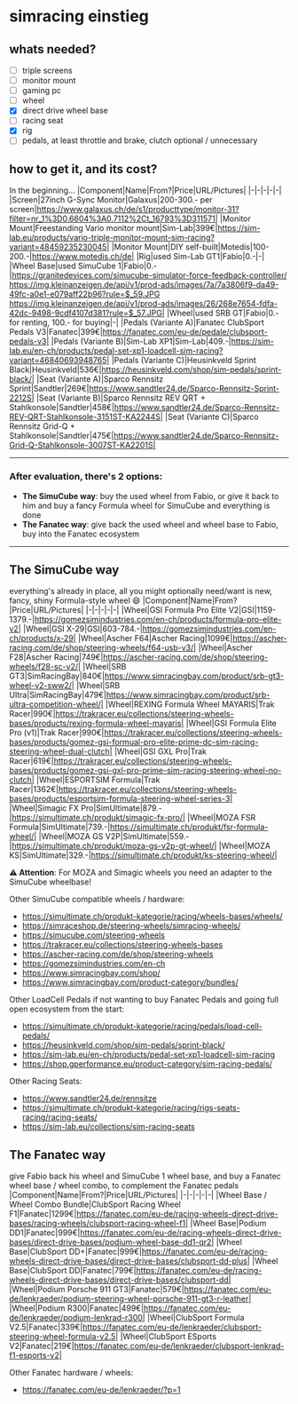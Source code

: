 # simracing einstieg

## whats needed?
- [ ] triple screens
- [ ] monitor mount
- [ ] gaming pc
- [ ] wheel
- [x] direct drive wheel base
- [ ] racing seat
- [x] rig
- [ ] pedals, at least throttle and brake, clutch optional / unnecessary

## how to get it, and its cost?

In the beginning...
|Component|Name|From?|Price|URL/Pictures|
|-|-|-|-|-|
|Screen|27inch G-Sync Monitor|Galaxus|200-300.- per screen|https://www.galaxus.ch/de/s1/producttype/monitor-31?filter=nr_1%3D0.6604%3A0.7112%2Ct_16793%3D311571|
|Monitor Mount|Freestanding Vario monitor mount|Sim-Lab|399€|https://sim-lab.eu/products/vario-triple-monitor-mount-sim-racing?variant=48459235230045|
|Monitor Mount|DIY self-built|Motedis|100-200.-|https://www.motedis.ch/de|
|Rig|used Sim-Lab GT1|Fabio|0.-|-|
|Wheel Base|used SimuCube 1|Fabio|0.-|https://granitedevices.com/simucube-simulator-force-feedback-controller/ <br/> https://img.kleinanzeigen.de/api/v1/prod-ads/images/7a/7a3806f9-da49-49fc-a0e1-e079aff22b96?rule=$_59.JPG <br/> https://img.kleinanzeigen.de/api/v1/prod-ads/images/26/268e7654-fdfa-42dc-9498-9cdf4107d381?rule=$_57.JPG|
|Wheel|used SRB GT|Fabio|0.- for renting, 100.- for buying|-|
|Pedals (Variante A)|Fanatec ClubSport Pedals V3|Fanatec|399€|https://fanatec.com/eu-de/pedale/clubsport-pedals-v3|
|Pedals (Variante B)|Sim-Lab XP1|Sim-Lab|409.-|https://sim-lab.eu/en-ch/products/pedal-set-xp1-loadcell-sim-racing?variant=46840693948765|
|Pedals (Variante C)|Heusinkveld Sprint Black|Heusinkveld|536€|https://heusinkveld.com/shop/sim-pedals/sprint-black/|
|Seat (Variante A)|Sparco Rennsitz Sprint|Sandtler|269€|https://www.sandtler24.de/Sparco-Rennsitz-Sprint-2212S|
|Seat (Variante B)|Sparco Rennsitz REV QRT + Stahlkonsole|Sandtler|458€|https://www.sandtler24.de/Sparco-Rennsitz-REV-QRT-Stahlkonsole-3151ST-KA2244S|
|Seat (Variante C)|Sparco Rennsitz Grid-Q + Stahlkonsole|Sandtler|475€|https://www.sandtler24.de/Sparco-Rennsitz-Grid-Q-Stahlkonsole-3007ST-KA2201S|

---

### After evaluation, there's 2 options:
- **The SimuCube way**: buy the used wheel from Fabio, or give it back to him and buy a fancy Formula wheel for SimuCube and everything is done
- **The Fanatec way**: give back the used wheel and wheel base to Fabio, buy into the Fanatec ecosystem

---

## The SimuCube way
everything's already in place, all you might optionally need/want is new, fancy, shiny Formula-style wheel 😄
|Component|Name|From?|Price|URL/Pictures|
|-|-|-|-|-|
|Wheel|GSI Formula Pro Elite V2|GSI|1159-1379.-|https://gomezsimindustries.com/en-ch/products/formula-pro-elite-v2|
|Wheel|GSI X-29|GSI|603-784.-|https://gomezsimindustries.com/en-ch/products/x-29|
|Wheel|Ascher F64|Ascher Racing|1099€|https://ascher-racing.com/de/shop/steering-wheels/f64-usb-v3/|
|Wheel|Ascher F28|Ascher Racing|749€|https://ascher-racing.com/de/shop/steering-wheels/f28-sc-v2/|
|Wheel|SRB GT3|SimRacingBay|840€|https://www.simracingbay.com/product/srb-gt3-wheel-v2-sww2/|
|Wheel|SRB Ultra|SimRacingBay|479€|https://www.simracingbay.com/product/srb-ultra-competition-wheel/|
|Wheel|REXING Formula Wheel MAYARIS|Trak Racer|990€|https://trakracer.eu/collections/steering-wheels-bases/products/rexing-formula-wheel-mayaris|
|Wheel|GSI Formula Elite Pro (v1)|Trak Racer|990€|https://trakracer.eu/collections/steering-wheels-bases/products/gomez-gsi-formual-pro-elite-prime-dc-sim-racing-steering-wheel-dual-clutch|
|Wheel|GSI GXL Pro|Trak Racer|619€|https://trakracer.eu/collections/steering-wheels-bases/products/gomez-gsi-gxl-pro-prime-sim-racing-steering-wheel-no-clutch|
|Wheel|ESPORTSIM Formula|Trak Racer|1362€|https://trakracer.eu/collections/steering-wheels-bases/products/esportsim-formula-steering-wheel-series-3|
|Wheel|Simagic FX Pro|SimUltimate|879.-|https://simultimate.ch/produkt/simagic-fx-pro/|
|Wheel|MOZA FSR Formula|SimUltimate|739.-|https://simultimate.ch/produkt/fsr-formula-wheel/|
|Wheel|MOZA GS V2P|SimUltimate|559.-|https://simultimate.ch/produkt/moza-gs-v2p-gt-wheel/|
|Wheel|MOZA KS|SimUltimate|329.-|https://simultimate.ch/produkt/ks-steering-wheel/|

**⚠️ Attention**: For MOZA and Simagic wheels you need an adapter to the SimuCube wheelbase!

Other SimuCube compatible wheels / hardware:
- https://simultimate.ch/produkt-kategorie/racing/wheels-bases/wheels/
- https://simraceshop.de/steering-wheels/simracing-wheels/
- https://simucube.com/steering-wheels
- https://trakracer.eu/collections/steering-wheels-bases
- https://ascher-racing.com/de/shop/steering-wheels
- https://gomezsimindustries.com/en-ch
- https://www.simracingbay.com/shop/
- https://www.simracingbay.com/product-category/bundles/

Other LoadCell Pedals if not wanting to buy Fanatec Pedals and going full open ecosystem from the start:
- https://simultimate.ch/produkt-kategorie/racing/pedals/load-cell-pedals/
- https://heusinkveld.com/shop/sim-pedals/sprint-black/
- https://sim-lab.eu/en-ch/products/pedal-set-xp1-loadcell-sim-racing
- https://shop.gperformance.eu/product-category/sim-racing-pedals/

Other Racing Seats:
- https://www.sandtler24.de/rennsitze
- https://simultimate.ch/produkt-kategorie/racing/rigs-seats-racing/racing-seats/
- https://sim-lab.eu/collections/sim-racing-seats

## The Fanatec way
give Fabio back his wheel and SimuCube 1 wheel base, and buy a Fanatec wheel base / wheel combo, to complement the Fanatec pedals
|Component|Name|From?|Price|URL/Pictures|
|-|-|-|-|-|
|Wheel Base / Wheel Combo Bundle|ClubSport Racing Wheel F1|Fanatec|1299€|https://fanatec.com/eu-de/racing-wheels-direct-drive-bases/racing-wheels/clubsport-racing-wheel-f1|
|Wheel Base|Podium DD1|Fanatec|999€|https://fanatec.com/eu-de/racing-wheels-direct-drive-bases/direct-drive-bases/podium-wheel-base-dd1-qr2|
|Wheel Base|ClubSport DD+|Fanatec|999€|https://fanatec.com/eu-de/racing-wheels-direct-drive-bases/direct-drive-bases/clubsport-dd-plus|
|Wheel Base|ClubSport DD|Fanatec|799€|https://fanatec.com/eu-de/racing-wheels-direct-drive-bases/direct-drive-bases/clubsport-dd|
|Wheel|Podium Porsche 911 GT3|Fanatec|579€|https://fanatec.com/eu-de/lenkraeder/podium-steering-wheel-porsche-911-gt3-r-leather|
|Wheel|Podium R300|Fanatec|499€|https://fanatec.com/eu-de/lenkraeder/podium-lenkrad-r300|
|Wheel|ClubSport Formula V2.5|Fanatec|339€|https://fanatec.com/eu-de/lenkraeder/clubsport-steering-wheel-formula-v2.5|
|Wheel|ClubSport ESports V2|Fanatec|219€|https://fanatec.com/eu-de/lenkraeder/clubsport-lenkrad-f1-esports-v2|

Other Fanatec hardware / wheels:
- https://fanatec.com/eu-de/lenkraeder/?p=1
